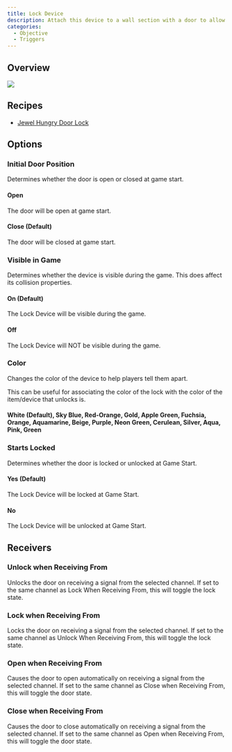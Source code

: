 ```yaml
---
title: Lock Device
description: Attach this device to a wall section with a door to allow the door to be opened, closed, locked and unlocked via receivers.
categories:
  - Objective
  - Triggers
---
```


## Overview

<img src="/images/devices/lock-device.png" class="img img-fluid img-thumbnail">

## Recipes

- [Jewel Hungry Door Lock](/recipes/jewel-hungry-door-lock)

## Options

### Initial Door Position

Determines whether the door is open or closed at game start.

#### Open

The door will be open at game start.

#### Close (Default)

The door will be closed at game start.

### Visible in Game

Determines whether the device is visible during the game. This does affect its collision properties.

#### On (Default)

The Lock Device will be visible during the game.

#### Off

The Lock Device will NOT be visible during the game.

### Color

Changes the color of the device to help players tell them apart.

This can be useful for associating the color of the lock with the color of the item/device that unlocks is.

#### White (Default), Sky Blue, Red-Orange, Gold, Apple Green, Fuchsia, Orange, Aquamarine, Beige, Purple, Neon Green, Cerulean, Silver, Aqua, Pink, Green

### Starts Locked

Determines whether the door is locked or unlocked at Game Start.

#### Yes (Default)

The Lock Device will be locked at Game Start.

#### No

The Lock Device will be unlocked at Game Start.

## Receivers

### Unlock when Receiving From

Unlocks the door on receiving a signal from the selected channel. If set to the same channel as Lock When Receiving From, this will toggle the lock state.

### Lock when Receiving From

Locks the door on receiving a signal from the selected channel. If set to the same channel as Unlock When Receiving From, this will toggle the lock state.

### Open when Receiving From

Causes the door to open automatically on receiving a signal from the selected channel. If set to the same channel as Close when Receiving From, this will toggle the door state.

### Close when Receiving From

Causes the door to close automatically on receiving a signal from the selected channel. If set to the same channel as Open when Receiving From, this will toggle the door state.
